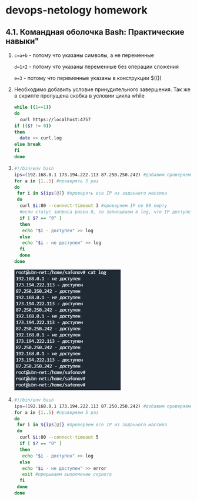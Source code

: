 # devops-netology homework
## 4.1. Командная оболочка Bash: Практические навыки"

1. `c=a+b` - потому что указаны символы, а не переменные

    `d=1+2` - потому что указаны переменные без операции сложения

    `e=3` - потому что переменные указаны в конструкции $(())


2. Необходимо добавить условие принудительного завершения. Так же в скрипте пропущена скобка в условии цикла while

    ```bash
    while ((1==1))
    do
      curl https://localhost:4757
    if (($? != 0))
    then
      date >> curl.log
    else break 
    fi
    done
    ```
   
3. ```bash
   #!/bin/env bash
   ips=(192.168.0.1 173.194.222.113 87.250.250.242) #добавим проверяемые IP в массив
   for a in {1..5} #проверять 5 раз
   do
    for i in ${ips[@]} #проверять все IP из заданного массива
    do
     curl $i:80 --connect-timeout 3 #проверяем IP по 80 порту 
     #если статус запроса равен 0, то записываем в log, что IP доступен, если не равен, то недоступен 
     if [ $? == "0" ]
     then 
      echo "$i - доступен" >> log
     else
      echo "$i - не доступен" >> log
     fi
     done
   done
    ```
    ![img.png](img.png)

4. ```bash
   #!/bin/env bash
   ips=(192.168.0.1 173.194.222.113 87.250.250.242) #добавим проверяемые IP в массив
   for a in {1..5} #проверяем 5 раз
   do
    for i in ${ips[@]} #проверяем все IP из заданного массива
    do
     curl $i:80 --connect-timeout 5
     if [ $? == "0" ]
     then 
      echo "$i - доступен" >> log
     else
      echo "$i - не доступен" >> error
      exit #прерываем выполнение скрипта
     fi
    done
   done
   ```